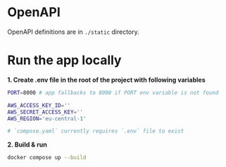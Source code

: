 # OpenAPI

OpenAPI definitions are in `./static` directory.


# Run the app locally

__1. Create .env file in the root of the project with following variables__

```sh
PORT=8000 # app fallbacks to 8000 if PORT env variable is not found

AWS_ACCESS_KEY_ID=''
AWS_SECRET_ACCESS_KEY=''
AWS_REGION='eu-central-1'

# `compose.yaml` currently requires `.env` file to exist
```

__2. Build & run__
```sh
docker compose up --build
```


